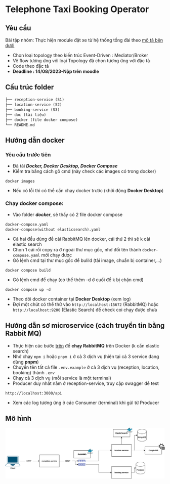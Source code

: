 # Telephone Taxi Booking Operator

## Yêu cầu
Bài tập nhóm:
Thực hiện module đặt xe từ hệ thống tổng đài theo [mô tả bên dưới](https://sleepy-sidecar-3e2.notion.site/Software-Architecture-1f07464c519d45798ef9f3934225c928?pvs=25)
- Chọn loại topology theo kiến trúc Event-Driven : Mediator/Broker
- Vẽ flow tương ứng với loại Topology đã chọn tương ứng với đặc tả
- Code theo đặc tả
- **Deadline : 14/08/2023-Nộp trên moodle**

## Cấu trúc folder
```
├── reception-service (S1)
├── location-service (S2)
├── booking-service (S3)
├── doc (tài liệu)
├── docker (file docker compose)
└── README.md
```

## Hướng dẫn docker
### Yêu cầu trước tiên
- Đã tải **_Docker, Docker Desktop, Docker Compose_**
- Kiểm tra bằng cách gõ cmd (này check các images có trong docker)
```
docker images
```
- Nếu có lỗi thì có thể cần chạy docker trước (khởi động **Docker Desktop**)
### Chạy docker compose:
- Vào folder **_docker_**, sẽ thấy có 2 file docker compose
```
docker-compose.yaml
docker-compose(without elasticsearch).yaml
```
- Cả hai đều dùng để cài RabbitMQ lên docker, cái thứ 2 thì sẽ k cài elastic search
- Chọn 1 cái rồi copy ra ở ngoài thư mục gốc, nhớ đổi tên thành `docker-compose.yaml` mới chạy được
- Gõ lệnh cmd tại thư mục gốc để bulild (tải image, chuẩn bị container,...)
```
docker compose build
```
- Gõ lệnh cmd để chạy (có thể thêm -d ở cuối để k bị chặn cmd)
```
docker compose up -d
```
- Theo dõi docker container tại **Docker Desktop** (xem log)
- Đợi một chút có thể thử vào `http://localhost:15672` (RabbitMQ) hoặc  `http://localhost:9200` (Elastic Search) để check coi chạy được chưa 
## Hướng dẫn sơ microservice (cách truyền tin bằng Rabbit MQ)
- Thực hiện các bước [trên](https://github.com/thaichihien/telephone-booking-operator/edit/main/README.md#h%C6%B0%E1%BB%9Bng-d%E1%BA%ABn-docker) để **chạy RabbitMQ** trên Docker (k cần elastic search)
- Nhớ chạy `npm i` hoặc `pnpm i` ở cả 3 dịch vụ (hiện tại cả 3 service đang dùng **pnpm**)
- Chuyển tên tất cả file `.env.example` ở cả 3 dịch vụ (reception, location, booking) thành `.env`
- Chạy cả 3 dịch vụ (mỗi service là một terminal)
- Producer duy nhất nằm ở reception-service, truy cập swagger để test
```
http://localhost:3000/api
```
- Xem các log tương ứng ở các Consumer (terminal) khi gửi từ Producer

## Mô hình

![architecture-model](https://github.com/thaichihien/telephone-booking-operator/blob/main/doc/architecture-model.png)




